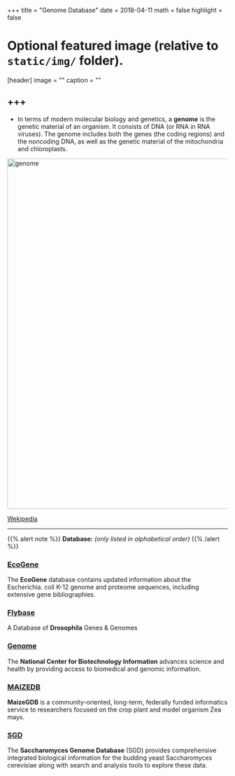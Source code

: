 +++
title = "Genome Database"
date = 2018-04-11
math = false
highlight = false

# Optional featured image (relative to `static/img/` folder).
[header]
image = ""
caption = ""

+++
---
* In terms of modern molecular biology and genetics, a **genome** is the genetic material of an organism. It consists of DNA (or RNA in RNA viruses). The genome includes both the genes (the coding regions) and the noncoding DNA, as well as the genetic material of the mitochondria and chloroplasts.

<img src="/img/database/genome.jpg" width= 600 height= 800 alt="genome" align="center">


[Wekipedia](https://en.wikipedia.org/wiki/Genome)


---
{{% alert note %}}
**Database:** *(only listed in alphabetical order)*
{{% /alert %}}

### [EcoGene](http://www.ecogene.org/)

The **EcoGene** database contains updated information about the Escherichia. coli K-12 genome and proteome sequences, including extensive gene bibliographies.

### [Flybase](http://flybase.org/)

A Database of **Drosophila** Genes & Genomes

### [Genome](https://www.ncbi.nlm.nih.gov/)

The **National Center for Biotechnology Information** advances science and health by providing access to biomedical and genomic information.

### [MAIZEDB](https://www.maizegdb.org/)

**MaizeGDB** is a community-oriented, long-term, federally funded informatics service to researchers focused on the crop plant and model organism Zea mays.

### [SGD](https://www.yeastgenome.org/)

The **Saccharomyces Genome Database** (SGD) provides comprehensive integrated biological information for the budding yeast Saccharomyces cerevisiae along with search and analysis tools to explore these data.